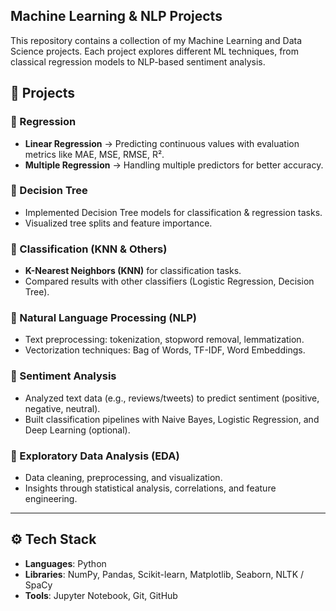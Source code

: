 ## Machine Learning & NLP Projects  

This repository contains a collection of my Machine Learning and Data Science projects. Each project explores different ML techniques, from classical regression models to NLP-based sentiment analysis.  

## 📂 Projects  

### 🔹 Regression  
- **Linear Regression** → Predicting continuous values with evaluation metrics like MAE, MSE, RMSE, R².  
- **Multiple Regression** → Handling multiple predictors for better accuracy.  

### 🔹 Decision Tree  
- Implemented Decision Tree models for classification & regression tasks.  
- Visualized tree splits and feature importance.  

### 🔹 Classification (KNN & Others)  
- **K-Nearest Neighbors (KNN)** for classification tasks.  
- Compared results with other classifiers (Logistic Regression, Decision Tree).  

### 🔹 Natural Language Processing (NLP)  
- Text preprocessing: tokenization, stopword removal, lemmatization.  
- Vectorization techniques: Bag of Words, TF-IDF, Word Embeddings.  

### 🔹 Sentiment Analysis  
- Analyzed text data (e.g., reviews/tweets) to predict sentiment (positive, negative, neutral).  
- Built classification pipelines with Naive Bayes, Logistic Regression, and Deep Learning (optional).  

### 🔹 Exploratory Data Analysis (EDA)  
- Data cleaning, preprocessing, and visualization.  
- Insights through statistical analysis, correlations, and feature engineering.  

---

## ⚙️ Tech Stack  
- **Languages**: Python  
- **Libraries**: NumPy, Pandas, Scikit-learn, Matplotlib, Seaborn, NLTK / SpaCy  
- **Tools**: Jupyter Notebook, Git, GitHub  
